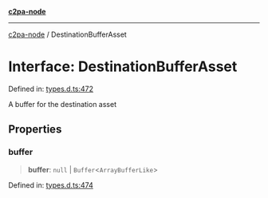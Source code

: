 [**c2pa-node**](../README.md)

***

[c2pa-node](../README.md) / DestinationBufferAsset

# Interface: DestinationBufferAsset

Defined in: [types.d.ts:472](https://github.com/contentauth/c2pa-node-v2/blob/5303c5fd1e9a72d23f327699b48a7620e901a41c/js-src/types.d.ts#L472)

A buffer for the destination asset

## Properties

### buffer

> **buffer**: `null` \| `Buffer`\<`ArrayBufferLike`\>

Defined in: [types.d.ts:474](https://github.com/contentauth/c2pa-node-v2/blob/5303c5fd1e9a72d23f327699b48a7620e901a41c/js-src/types.d.ts#L474)
